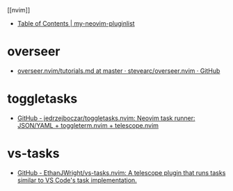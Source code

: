 [[nvim]]

- [Table of Contents | my-neovim-pluginlist](https://yutkat.github.io/my-neovim-pluginlist/task-runner.html)

# overseer
- [overseer.nvim/tutorials.md at master · stevearc/overseer.nvim · GitHub](https://github.com/stevearc/overseer.nvim/blob/master/doc/tutorials.md#build-a-c-file)

# toggletasks
- [GitHub - jedrzejboczar/toggletasks.nvim: Neovim task runner: JSON/YAML + toggleterm.nvim + telescope.nvim](https://github.com/jedrzejboczar/toggletasks.nvim)

# vs-tasks
- [GitHub - EthanJWright/vs-tasks.nvim: A telescope plugin that runs tasks similar to VS Code's task implementation.](https://github.com/EthanJWright/vs-tasks.nvim)
